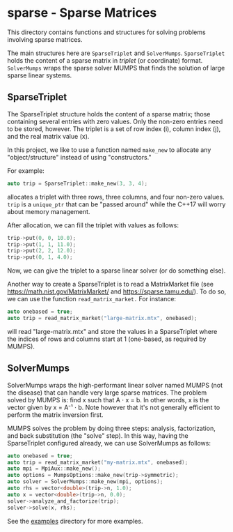# sparse - Sparse Matrices

This directory contains functions and structures for solving problems involving sparse matrices.

The main structures here are `SparseTriplet` and `SolverMumps`. `SparseTriplet` holds the content of a sparse matrix in _triplet_ (or coordinate) format. `SolverMumps` wraps the sparse solver MUMPS that finds the solution of large sparse linear systems.

## SparseTriplet

The SparseTriplet structure holds the content of a sparse matrix; those containing several entries with zero values. Only the non-zero entries need to be stored, however. The triplet is a set of row index (i), column index (j), and the real matrix value (x).

In this project, we like to use a function named `make_new` to allocate any "object/structure" instead of using "constructors."

For example:

```c++
auto trip = SparseTriplet::make_new(3, 3, 4);
```

allocates a triplet with three rows, three columns, and four non-zero values. `trip` is a `unique_ptr` that can be "passed around" while the C++17 will worry about memory management.

After allocation, we can fill the triplet with values as follows:

```c++
trip->put(0, 0, 10.0);
trip->put(1, 1, 11.0);
trip->put(2, 2, 12.0);
trip->put(0, 1, 4.0);
```

Now, we can give the triplet to a sparse linear solver (or do something else).

Another way to create a SparseTriplet is to read a MatrixMarket file (see https://math.nist.gov/MatrixMarket/ and https://sparse.tamu.edu/). To do so, we can use the function `read_matrix_market.` For instance:

```c++
auto onebased = true;
auto trip = read_matrix_market("large-matrix.mtx", onebased);
```

will read "large-matrix.mtx" and store the values in a SparseTriplet where the indices of rows and columns start at 1 (one-based, as required by MUMPS).

## SolverMumps

SolverMumps wraps the high-performant linear solver named MUMPS (not the disease) that can handle very large sparse matrices. The problem solved by MUMPS is: find x such that A ⋅ x = b. In other words, x is the vector given by x = A⁻¹ ⋅ b. Note however that it's not generally efficient to perform the matrix inversion first.

MUMPS solves the problem by doing three steps: analysis, factorization, and back substitution (the "solve" step). In this way, having the SparseTriplet configured already, we can use SolverMumps as follows:

```c++
auto onebased = true;
auto trip = read_matrix_market("my-matrix.mtx", onebased);
auto mpi = MpiAux::make_new();
auto options = MumpsOptions::make_new(trip->symmetric);
auto solver = SolverMumps::make_new(mpi, options);
auto rhs = vector<double>(trip->n, 1.0);
auto x = vector<double>(trip->n, 0.0);
solver->analyze_and_factorize(trip);
solver->solve(x, rhs);
```

See the [examples](https://github.com/cpmech/laclib/tree/main/examples) directory for more examples.
